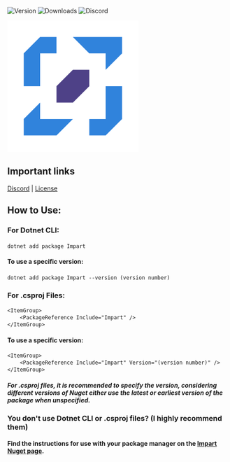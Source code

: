 ![Version](https://shields.io/nuget/v/impart?style=for-the-badge&logo=appveyor&color=blue)
![Downloads](https://shields.io/nuget/dt/impart?style=for-the-badge&logo=appveyor&color=blue)
![Discord](https://shields.io/discord/962888590113792061?style=for-the-badge&logo=appveyor&color=blue)

<img src=".github/Images/logo.png" width="300"></img>
## Important links
[Discord](https://discord.gg/tSc35kjHMG) 
|
[License](https://licenses.nuget.org/LGPL-2.1-only)

## How to Use:
### For Dotnet CLI:
`dotnet add package Impart`
#### To use a specific version:
`dotnet add package Impart --version (version number)`
### For .csproj Files:
```
<ItemGroup>
    <PackageReference Include="Impart" />
</ItemGroup>
```
#### To use a specific version:
```
<ItemGroup>
    <PackageReference Include="Impart" Version="(version number)" />
</ItemGroup>
```
#### *For .csproj files, it is recommended to specify the version, considering different versions of Nuget either use the latest or earliest version of the package when unspecified.*
### You don't use Dotnet CLI or .csproj files? (I highly recommend them)
#### Find the instructions for use with your package manager on the [Impart Nuget page](https://www.nuget.org/packages/Impart/).
